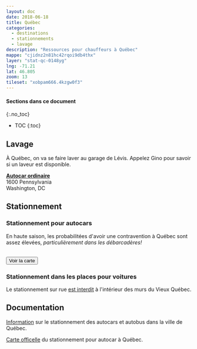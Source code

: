 ```yaml
---
layout: doc
date: 2018-06-18
title: Québec
categories:
  - destinations
  - stationnements
  - lavage
description: "Ressources pour chauffeurs à Québec"
mappe: "cjidnz2n81hc42rqoi9db4thx"
layer: "stat-qc-0148yg"
lng: -71.21
lat: 46.805
zoom: 13
tileset: "xobpam666.4kzgw0f3"
---
```


#### Sections dans ce document
{:.no_toc}
* TOC
{:toc}

## Lavage

À Québec, on va se faire laver au garage de Lévis. Appelez Gino pour savoir si un laveur est disponible.

**[Autocar ordinaire]()**  
1600 Pennsylvania  
Washington, DC

## Stationnement

### Stationnement pour autocars

En haute saison, les probabilitées d'avoir une contravention à Québec sont assez élevées, *particulièrement dans les débarcadères!*  

<br>
<input class="uk-button uk-button-primary uk-width-1-1" type="button" onclick="location.href='/mappes/mappe-stationnement/index.html?mappe={{ page.mappe }}&layer={{ page.layer }}&lng={{ page.lng }}&lat={{ page.lat }}&zoom={{ page.zoom }}&tileset={{ page.tileset }}'" value="Voir la carte">

### Stationnement dans les places pour voitures

Le stationnement sur rue [est interdit](https://www.ville.quebec.qc.ca/gens_affaires/entreprises_specialisees/autobus_touristiques.aspx) à l'intérieur des murs du Vieux Québec.

## Documentation

[Information](https://www.ville.quebec.qc.ca/gens_affaires/entreprises_specialisees/autobus_touristiques.aspx) sur le stationnement des autocars et autobus dans la ville de Québec.

[Carte officelle](https://www.ville.quebec.qc.ca/gens_affaires/entreprises_specialisees/docs/carte_chauffeurs_autobus.pdf) du stationnement pour autocar à Québec.

